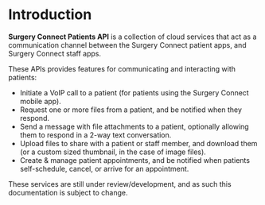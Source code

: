 # Introduction

**Surgery Connect Patients API** is a collection of cloud services that act as a communication channel between the Surgery Connect patient apps, and Surgery Connect staff apps.

These APIs provides features for communicating and interacting with patients:

- Initiate a VoIP call to a patient (for patients using the Surgery Connect mobile app).
- Request one or more files from a patient, and be notified when they respond.
- Send a message with file attachments to a patient, optionally allowing them to respond in a 2-way text conversation.
- Upload files to share with a patient or staff member, and download them (or a custom sized thumbnail, in the case of image files).
- Create & manage patient appointments, and be notified when patients self-schedule, cancel, or arrive for an appointment.

<aside class="notice">
These services are still under review/development, and as such this documentation is subject to change.
</aside>